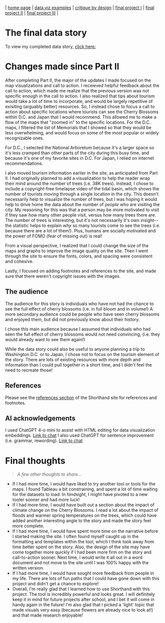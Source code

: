 | [home page](https://cmustudent.github.io/tswd-portfolio-templates/) | [data viz examples](dataviz-examples) | [critique by design](critique-by-design) | [final project I](final-project-part-one) | [final project II](final-project-part-two) | [final project III](final-project-part-three) |

# The final data story
To view my completed data story, [click here: ](https://preview.shorthand.com/Msym2wTfYJiSNrMG/responsive/desktop)

# Changes made since Part II
After completing Part II, the major of the updates I made focused on the map visualizations and call to action. I receieved helpful feedback about the call to action, which made me realize that the previous version was not specific enough in the call to action. I also realized that tips about tourism would take a lot of time to incorporate, and would be largely repetitive of exisiting (arguably better) resources. So, I instead chose to focus a call to action about specific locations where tourists can see the Cherry Blossoms within D.C. and Japan that I would recommend. This allowed me to make a flow of the maps that "zoomed in" to the specific locations. For the D.C. maps, I filtered the list of Memorials that I showed so that they would be less overwhelming, and would focus on some of the most popular or widely recognizable ones. 

For D.C., I selected the National Arboretum because it's a larger space so it's less cramped than other parts of the city during this busy time, and because it's one of my favorite sites in D.C. For Japan, I relied on internet recommendations. 

I also moved tourism information earlier in the site, as anticipated from Part II. I had originally planned to add a visualization to help the reader wrap their mind around the number of trees (i.e. 38K trees). Instead, I chose to include a copyright-free timelapse video of the tidal basin, which shows the number of tourists moving through a single location in the city. This doesn't necessarily help to visualize the number of trees, but I was hoping it would help to drive home the data about the number of _people_ who are visiting the city. My reasoning for this was that a person may be more motivated to visit if they saw how many other people visit, versus how many trees there are. The number of trees is interesting, but it's not necessarily it's own insight--the statistic helps to explain _why_ so many tourists come to see the trees (i.e. because there are a lot of them!). Plus, humans are socially motivated and the power of FOMO (fear of missing out) is real! 

From a visual perspective, I realized that I could change the size of the maps and graphs to improve the image quality on the site. Then I went through the site to ensure the fonts, colors, and spacing were consistent and cohesive. 

Lastly, I focused on adding footnotes and references to the site, and made sure that there weren't copyright issues with the images. 

## The audience
The audience for this story is individuals who have not had the chance to see the full effect of cherry blossoms (i.e. in full bloom and in volume!)
A more secondary audience could be people who have seen cherry blossoms and enjoyed them, but did not previously know about their history. 

I chose this main audience because I assumed that individuals who had seen the full effect of cherry blossoms would not need convincing, (i.e. they would already want to see them again!)

While the data story could also be useful to anyone planning a trip to Washington D.C. or to Japan, I chose not to focus on the tourism element of the story. There are lots of existing resources with more depth and information than I could pull together in a short time, and I didn't feel the need to recreate those!

## References
Please see the [references section](https://preview.shorthand.com/Msym2wTfYJiSNrMG/responsive/desktop) of the Shorthand site for references and footnotes. 

## AI acknowledgements
I used ChatGPT 4-o mini to assist with HTML editing for data visualization embeddings. [Link to chat](https://chatgpt.com/share/67b4e11d-b1f8-8010-acbb-b016566e3148)
I also used ChatGPT for sentence improvement (i.e. grammar, rewording). [Link to chat](https://chatgpt.com/share/67c203bb-15f0-8010-ab0d-c6cfb8438a13)

# Final thoughts
> _A few other thoughts to share..._

- If I had more time, I would have liked to try another tool or tools for the maps. I found Tableau a bit constraining, and spent a lot of time waiting for the datasets to load. In hindsight, I might have pivoted to a new tooler sooner and had more luck!
- If I had more time, I would have built out a section about the impact of climate change on the Cherry Blossoms. I read a lot about the impact of floods and warmer spring temperatures on the trees, which could have added another interesting angle to the story and made the story feel more complete.
- If I had more time, I would have spent more time on the narrative before I started making the site. I often found myself caught up in the formatting and templates within the tool, which I think took away from time better spent on the story. Also, the design of the site may have come together more quickly if I had been more firm on the story and call-to-action sooner. Next time, I would write it all out in a word document and not move to the site until I was 100% happy with the written version.
- If I had more time, I would have sought more feedback from people in my life. There are lots of fun paths that I could have gone down with this project and didn't get a chance to explore!
- Overall, I'm really glad that I learned how to use Shorthand with this project. The tool is incredibly powerful and looks great. I will definitely keep it in mind for future projects after school, and I bet it will come in handy again in the future! I'm also glad that I picked a 'light' topic that made visuals very easy (because flowers are already nice to look at!) and that made research enjoyable!


